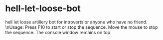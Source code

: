 # hell-let-loose-bot
hell let loose artillery bot for introverts or anyone who have no friend.
\nUsage:
Press F10 to start or stop the sequence.
Move the mouse to stop the sequence.
The console window remains on top
